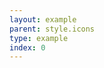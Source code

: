 ```yaml
---
layout: example
parent: style.icons
type: example
index: 0
---
```


<svg class="ds_icon  ds_icon--12" aria-hidden="true" role="img">
    <use xlink:href="/assets/images/icons/icons.stack.svg#search"></use>
</svg>
<svg class="ds_icon  ds_icon--16" aria-hidden="true" role="img">
    <use xlink:href="/assets/images/icons/icons.stack.svg#search"></use>
</svg>
<svg class="ds_icon  ds_icon--20" aria-hidden="true" role="img">
    <use xlink:href="/assets/images/icons/icons.stack.svg#search"></use>
</svg>
<svg class="ds_icon  ds_icon--24" aria-hidden="true" role="img">
    <use xlink:href="/assets/images/icons/icons.stack.svg#search"></use>
</svg>
<svg class="ds_icon  ds_icon--28" aria-hidden="true" role="img">
    <use xlink:href="/assets/images/icons/icons.stack.svg#search"></use>
</svg>
<svg class="ds_icon  ds_icon--32" aria-hidden="true" role="img">
    <use xlink:href="/assets/images/icons/icons.stack.svg#search"></use>
</svg>
<svg class="ds_icon  ds_icon--36" aria-hidden="true" role="img">
    <use xlink:href="/assets/images/icons/icons.stack.svg#search"></use>
</svg>
<svg class="ds_icon  ds_icon--40" aria-hidden="true" role="img">
    <use xlink:href="/assets/images/icons/icons.stack.svg#search"></use>
</svg>
<svg class="ds_icon  ds_icon--44" aria-hidden="true" role="img">
    <use xlink:href="/assets/images/icons/icons.stack.svg#search"></use>
</svg>
<svg class="ds_icon  ds_icon--48" aria-hidden="true" role="img">
    <use xlink:href="/assets/images/icons/icons.stack.svg#search"></use>
</svg>
<svg class="ds_icon  ds_icon--52" aria-hidden="true" role="img">
    <use xlink:href="/assets/images/icons/icons.stack.svg#search"></use>
</svg>
<svg class="ds_icon  ds_icon--56" aria-hidden="true" role="img">
    <use xlink:href="/assets/images/icons/icons.stack.svg#search"></use>
</svg>
<svg class="ds_icon  ds_icon--60" aria-hidden="true" role="img">
    <use xlink:href="/assets/images/icons/icons.stack.svg#search"></use>
</svg>
